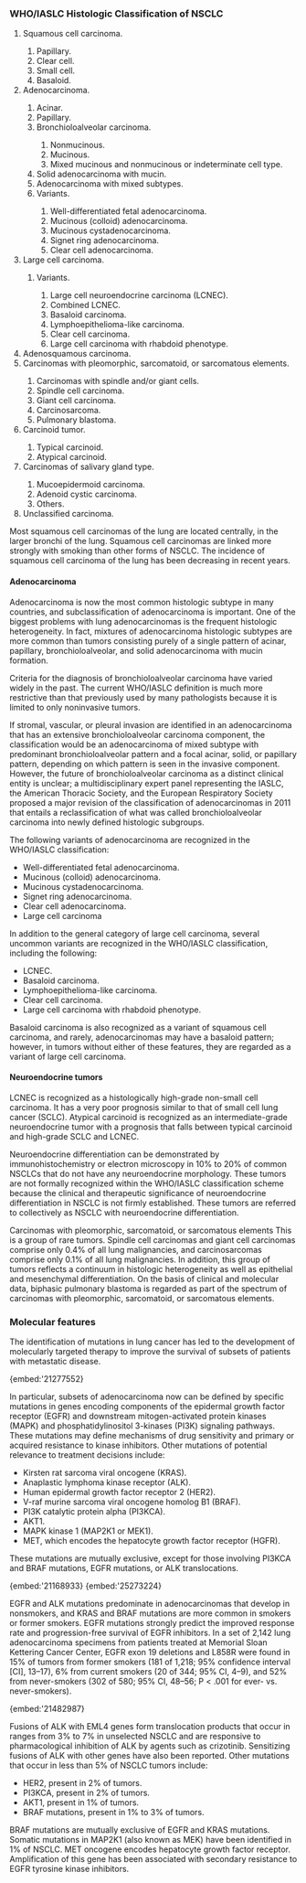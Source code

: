 
### WHO/IASLC Histologic Classification of NSCLC

<ol>
	<li>Squamous cell carcinoma.
		<div class="pdq-content-list">
			<ol class="lower-alpha">
				<li>Papillary.</li>
				<li>Clear cell.</li>
				<li>Small cell.</li>
				<li>Basaloid.</li>
			</ol>
		</div>
	</li>
	<li>Adenocarcinoma.
		<div class="pdq-content-list">
			<ol class="lower-alpha">
				<li>Acinar.</li>
				<li>Papillary.</li>
				<li>Bronchioloalveolar carcinoma.
					<div class="pdq-content-list">
						<ol class="lower-roman">
							<li>Nonmucinous.</li>
							<li>Mucinous.</li>
							<li>Mixed mucinous and nonmucinous or indeterminate cell type.</li>
						</ol>
					</div>
				</li>
				<li>Solid adenocarcinoma with mucin.</li>
				<li>Adenocarcinoma with mixed subtypes.</li>
				<li>Variants.
					<div class="pdq-content-list">
						<ol class="lower-roman">
							<li>Well-differentiated fetal adenocarcinoma.</li>
							<li>Mucinous (colloid) adenocarcinoma.</li>
							<li>Mucinous cystadenocarcinoma.</li>
							<li>Signet ring adenocarcinoma.</li>
							<li>Clear cell adenocarcinoma.</li>
						</ol>
					</div>
				</li>
			</ol>
		</div>
	</li>
	<li>Large cell carcinoma.
		<div class="pdq-content-list">
			<ol class="lower-alpha">
				<li>Variants.
					<div class="pdq-content-list">
						<ol class="lower-roman">
							<li>Large cell neuroendocrine carcinoma (LCNEC).</li>
							<li>Combined LCNEC.</li>
							<li>Basaloid carcinoma.</li>
							<li>Lymphoepithelioma-like carcinoma.   </li>
							<li>Clear cell carcinoma.</li>
							<li>Large cell carcinoma with rhabdoid phenotype.</li>
						</ol>
					</div>
				</li>
			</ol>
		</div>
	</li>
	<li>Adenosquamous carcinoma.</li>
	<li>Carcinomas with pleomorphic, sarcomatoid, or sarcomatous elements.
		<div class="pdq-content-list">
			<ol class="lower-alpha">
				<li>Carcinomas with spindle and/or giant cells.</li>
				<li>Spindle cell carcinoma.</li>
				<li>Giant cell carcinoma.</li>
				<li>Carcinosarcoma.</li>
				<li>Pulmonary blastoma.</li>
			</ol>
		</div>
	</li>
	<li>Carcinoid tumor.
		<div class="pdq-content-list">
			<ol class="lower-alpha">
				<li>Typical carcinoid.</li>
				<li>Atypical carcinoid.</li>
			</ol>
		</div>
	</li>
	<li>Carcinomas of salivary gland type.
		<div class="pdq-content-list">
			<ol class="lower-alpha">
				<li>Mucoepidermoid carcinoma.</li>
				<li>Adenoid cystic carcinoma.</li>
				<li>Others.</li>
			</ol>
		</div>
	</li>
	<li>Unclassified carcinoma.</li>
</ol>

Most squamous cell carcinomas of the lung are located centrally, in the larger bronchi of the lung. Squamous cell carcinomas are linked more strongly with smoking than other forms of NSCLC. The incidence of squamous cell carcinoma of the lung has been decreasing in recent years.

#### Adenocarcinoma
Adenocarcinoma is now the most common histologic subtype in many countries, and subclassification of adenocarcinoma is important. One of the biggest problems with lung adenocarcinomas is the frequent histologic heterogeneity. In fact, mixtures of adenocarcinoma histologic subtypes are more common than tumors consisting purely of a single pattern of acinar, papillary, bronchioloalveolar, and solid adenocarcinoma with mucin formation.

Criteria for the diagnosis of bronchioloalveolar carcinoma have varied widely in the past. The current WHO/IASLC definition is much more restrictive than that previously used by many pathologists because it is limited to only noninvasive tumors.

If stromal, vascular, or pleural invasion are identified in an adenocarcinoma that has an extensive bronchioloalveolar carcinoma component, the classification would be an adenocarcinoma of mixed subtype with predominant bronchioloalveolar pattern and a focal acinar, solid, or papillary pattern, depending on which pattern is seen in the invasive component. However, the future of bronchioloalveolar carcinoma as a distinct clinical entity is unclear; a multidisciplinary expert panel representing the IASLC, the American Thoracic Society, and the European Respiratory Society proposed a major revision of the classification of adenocarcinomas in 2011 that entails a reclassification of what was called bronchioloalveolar carcinoma into newly defined histologic subgroups.

The following variants of adenocarcinoma are recognized in the WHO/IASLC classification:

- Well-differentiated fetal adenocarcinoma.
- Mucinous (colloid) adenocarcinoma.
- Mucinous cystadenocarcinoma.
- Signet ring adenocarcinoma.
- Clear cell adenocarcinoma.
- Large cell carcinoma

In addition to the general category of large cell carcinoma, several uncommon variants are recognized in the WHO/IASLC classification, including the following:

- LCNEC.
- Basaloid carcinoma.
- Lymphoepithelioma-like carcinoma.
- Clear cell carcinoma.
- Large cell carcinoma with rhabdoid phenotype.

Basaloid carcinoma is also recognized as a variant of squamous cell carcinoma, and rarely, adenocarcinomas may have a basaloid pattern; however, in tumors without either of these features, they are regarded as a variant of large cell carcinoma.

#### Neuroendocrine tumors
LCNEC is recognized as a histologically high-grade non-small cell carcinoma. It has a very poor prognosis similar to that of small cell lung cancer (SCLC). Atypical carcinoid is recognized as an intermediate-grade neuroendocrine tumor with a prognosis that falls between typical carcinoid and high-grade SCLC and LCNEC.

Neuroendocrine differentiation can be demonstrated by immunohistochemistry or electron microscopy in 10% to 20% of common NSCLCs that do not have any neuroendocrine morphology. These tumors are not formally recognized within the WHO/IASLC classification scheme because the clinical and therapeutic significance of neuroendocrine differentiation in NSCLC is not firmly established. These tumors are referred to collectively as NSCLC with neuroendocrine differentiation.

Carcinomas with pleomorphic, sarcomatoid, or sarcomatous elements
This is a group of rare tumors. Spindle cell carcinomas and giant cell carcinomas comprise only 0.4% of all lung malignancies, and carcinosarcomas comprise only 0.1% of all lung malignancies. In addition, this group of tumors reflects a continuum in histologic heterogeneity as well as epithelial and mesenchymal differentiation. On the basis of clinical and molecular data, biphasic pulmonary blastoma is regarded as part of the spectrum of carcinomas with pleomorphic, sarcomatoid, or sarcomatous elements.

### Molecular features
The identification of mutations in lung cancer has led to the development of molecularly targeted therapy to improve the survival of subsets of patients with metastatic disease.

{embed:'21277552}

In particular, subsets of adenocarcinoma now can be defined by specific mutations in genes encoding components of the epidermal growth factor receptor (EGFR) and downstream mitogen-activated protein kinases (MAPK) and phosphatidylinositol 3-kinases (PI3K) signaling pathways. These mutations may define mechanisms of drug sensitivity and primary or acquired resistance to kinase inhibitors. Other mutations of potential relevance to treatment decisions include:

- Kirsten rat sarcoma viral oncogene (KRAS).
- Anaplastic lymphoma kinase receptor (ALK).
- Human epidermal growth factor receptor 2 (HER2).
- V-raf murine sarcoma viral oncogene homolog B1 (BRAF).
- PI3K catalytic protein alpha (PI3KCA).
- AKT1.
- MAPK kinase 1 (MAP2K1 or MEK1).
- MET, which encodes the hepatocyte growth factor receptor (HGFR).

These mutations are mutually exclusive, except for those involving PI3KCA and BRAF mutations, EGFR mutations, or ALK translocations.

{embed:'21168933}
{embed:'25273224}

EGFR and ALK mutations predominate in adenocarcinomas that develop in nonsmokers, and KRAS and BRAF mutations are more common in smokers or former smokers. EGFR mutations strongly predict the improved response rate and progression-free survival of EGFR inhibitors. In a set of 2,142 lung adenocarcinoma specimens from patients treated at Memorial Sloan Kettering Cancer Center, EGFR exon 19 deletions and L858R were found in 15% of tumors from former smokers (181 of 1,218; 95% confidence interval [CI], 13–17), 6% from current smokers (20 of 344; 95% CI, 4–9), and 52% from never-smokers (302 of 580; 95% CI, 48–56; P < .001 for ever- vs. never-smokers).

{embed:'21482987}

Fusions of ALK with EML4 genes form translocation products that occur in ranges from 3% to 7% in unselected NSCLC and are responsive to pharmacological inhibition of ALK by agents such as crizotinib. Sensitizing fusions of ALK with other genes have also been reported. Other mutations that occur in less than 5% of NSCLC tumors include:

- HER2, present in 2% of tumors.
- PI3KCA, present in 2% of tumors.
- AKT1, present in 1% of tumors.
- BRAF mutations, present in 1% to 3% of tumors.

BRAF mutations are mutually exclusive of EGFR and KRAS mutations. Somatic mutations in MAP2K1 (also known as MEK) have been identified in 1% of NSCLC. MET oncogene encodes hepatocyte growth factor receptor. Amplification of this gene has been associated with secondary resistance to EGFR tyrosine kinase inhibitors.